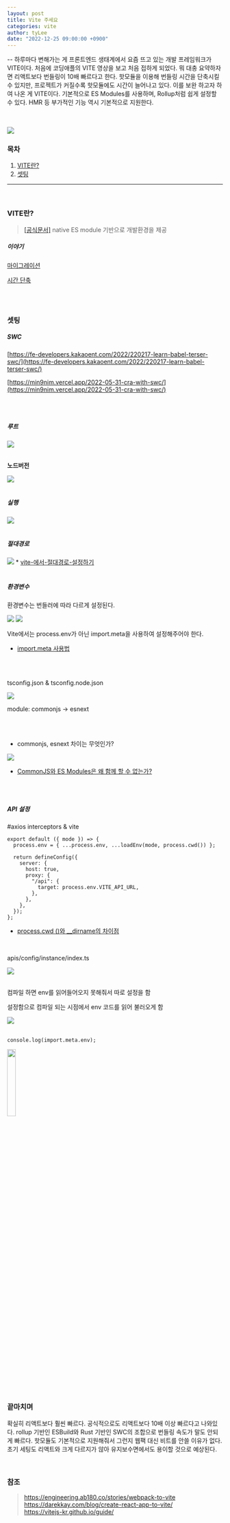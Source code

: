 ```yaml
---
layout: post
title: Vite 주세요
categories: vite
author: tyLee
date: "2022-12-25 09:00:00 +0900"
---
```


-- 하루마다 변해가는 게 프론트엔드 생태계에서 요즘 뜨고 있는 개발 프레임워크가 VITE이다. 처음에 코딩애플의 VITE 영상을 보고 처음 접하게 되었다. 뭐 대충 요약하자면 리액트보다 번들링이 10배 빠르다고 한다. 핫모듈을 이용해 번들링 시간을 단축시킬 수 있지만, 프로젝트가 커질수록 핫모듈에도 시간이 늘어나고 있다. 이를 보완 하고자 하여 나온 게 VITE이다. 기본적으로 ES Modules를 사용하며, Rollup처럼 쉽게 설정할 수 있다. HMR 등 부가적인 기능 역시 기본적으로 지원한다.

<br>
<br>

<img src="{{'/assets/img/vite/vite_logo2.png' | relative_url}}" style="margin: 0 auto;">

<br>

### 목차

1. <a href="#none">VITE란?</a>
2. <a href="#none">셋팅</a>

<hr>
<br>

### VITE란?

> [[공식문서]](https://vitejs-kr.github.io/) native ES module 기반으로 개발환경을 제공

##### 이야기

[마이그레이션](https://engineering.ab180.co/stories/webpack-to-vite)

[시간 단축](https://darekkay.com/blog/create-react-app-to-vite/)

<br>
<br>

### 셋팅

##### SWC

[https://fe-developers.kakaoent.com/2022/220217-learn-babel-terser-swc/](https://fe-developers.kakaoent.com/2022/220217-learn-babel-terser-swc/)

[https://min9nim.vercel.app/2022-05-31-cra-with-swc/](https://min9nim.vercel.app/2022-05-31-cra-with-swc/)

<br>
<br>

##### 루트

<img src="{{'/assets/img/vite/vite_root.png' | relative_url}}" style="margin: 0 auto;">

<br>
<br>

<b>노드버전</b>

<img src="{{'/assets/img/vite/vite_node.png' | relative_url}}" style="margin: 0 auto;">

<br>
<br>

##### 실행

<img src="{{'/assets/img/vite/vite_scripts.png' | relative_url}}" style="margin: 0 auto;">

<br>
<br>

##### 절대경로

<img src="{{'/assets/img/vite/vite_alias.png' | relative_url}}" style="margin: 0 auto;">
* <a href='https://velog.io/@hunmok1027/vite-에서-절대경로-설정하기' target="_blank">vite-에서-절대경로-설정하기</a>

<br>
<br>

##### 환경변수

환경변수는 번들러에 따라 다르게 설정된다.

<img src="{{'/assets/img/vite/vite_env.png' | relative_url}}" style="margin: 0 auto;">

<img src="{{'/assets/img/vite/vite_process.png' | relative_url}}" style="margin: 0 auto;">

Vite에서는 process.env가 아닌 import.meta을 사용하여 설정해주어야 한다.

- <a href='https://velog.io/@katanazero86/Typescript-%EC%97%90%EC%84%9C-import.meta-%EC%82%AC%EC%9A%A9%EB%B2%95' target="_blank">import.meta 사용법</a>

<br>
<br>

tsconfig.json & tsconfig.node.json

<img src="{{'/assets/img/vite/vite_tsconfig.png' | relative_url}}" style="margin: 0 auto;">

module: commonjs → esnext

<br>
<br>

- commonjs, esnext 차이는 무엇인가?

<img src="{{'/assets/img/vite/vite_esnext.png' | relative_url}}" style="margin: 0 auto;">

- <a href='https://yceffort.kr/2020/08/commonjs-esmodules' target="_blank">CommonJS와 ES Modules은 왜 함께 할 수 없는가?</a>

<br>
<br>

<b></b>

##### API 설정

#axios interceptors & vite

```tsx
export default ({ mode }) => {
  process.env = { ...process.env, ...loadEnv(mode, process.cwd()) };

  return defineConfig({
    server: {
      host: true,
      proxy: {
        "/api": {
          target: process.env.VITE_API_URL,
        },
      },
    },
  });
};
```

- <a href='hhttp://daplus.net/node-js-process-cwd-와-__dirname의-차이점은-무엇입니까/' target="_blank">process.cwd ()와 \_\_dirname의 차이점</a>

<br>

apis/config/instance/index.ts

<img src="{{'/assets/img/vite/vite_axios.png' | relative_url}}" style="margin: 0 auto;">

<br>
<br>

컴파일 하면 env를 읽어들어오지 못해줘서 따로 설정을 함

설정함으로 컴파일 되는 시점에서 env 코드를 읽어 불러오게 함

<img src="{{'/assets/img/vite/vite_axios2.png' | relative_url}}" style="margin: 0 auto;">

<br>
<br>

```tsx
console.log(import.meta.env);
```

<img src="{{'/assets/img/vite/vite_log.png' | relative_url}}" style="width: 20%">

<br>
<br>

### 끝마치며

확실히 리액트보다 훨씬 빠르다. 공식적으로도 리액트보다 10배 이상 빠르다고 나와있다. rollup 기반인 ESBuild와 Rust 기반인 SWC의 조합으로 번들링 속도가 말도 안되게 빠르다. 핫모듈도 기본적으로 지원해줘서 그런지 웹팩 대신 비트를 안쓸 이유가 없다. 초기 세팅도 리액트와 크게 다르지가 않아 유지보수면에서도 용이할 것으로 예상된다.

<br>

### 참조

> <https://engineering.ab180.co/stories/webpack-to-vite>  
> <https://darekkay.com/blog/create-react-app-to-vite/>  
> <https://vitejs-kr.github.io/guide/>

